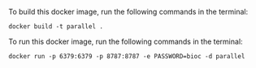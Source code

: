To build this docker image, run the following commands in the terminal:
```
docker build -t parallel .
```

To run this docker image, run the following commands in the terminal:
```
docker run -p 6379:6379 -p 8787:8787 -e PASSWORD=bioc -d parallel
```
 